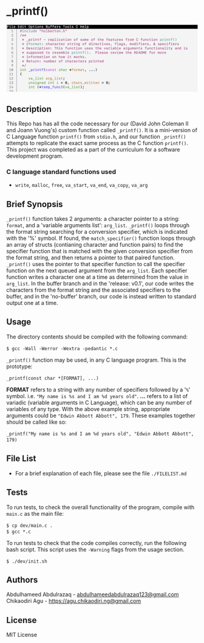 # _printf()

<img src="https://raw.githubusercontent.com/johncoleman83/printf/master/screen-shot-printf.png" alt="screen shot of custom printf function">

## Description

This Repo has has all the code necessary for our (David John Coleman II and
Joann Vuong's) custom function called ``_printf()``.  It is a mini-version of C
Language function ``printf()`` from ``stdio.h``, and our function ``_printf()``
attempts to replicate the exact same process as the C function ``printf()``.
This project was completed as a part of the curriculum for a software development program.

### C language standard functions used

* ``write``, ``malloc``, ``free``, ``va_start``, ``va_end``, ``va_copy``,
``va_arg``

## Brief Synopsis

``_printf()`` function takes 2 arguments: a character pointer to a string:
``format``, and a 'variable arguments list': ``arg_list``.  ``_printf()`` loops
through the format string searching for a conversion specifier, which is
indicated with the '%' symbol.  If found, the ``match_specifier()`` function
loops through an array of structs (contianing character and function pairs) to
find the specifier function that is matched with the given conversion specifier
from the format string, and then returns a pointer to that paired function.
``_printf()`` uses the pointer to that specifier function to call the specifier
function on the next queued argument from the ``arg_list``.  Each specifier
function writes a character one at a time as determined from the value in
``arg_list``. In the buffer branch and in the 'release: v0.1', our code writes
the characters from the format string and the associated specifiers to the
buffer, and in the 'no-buffer' branch, our code is instead written to standard
output one at a time.

## Usage

The directory contents should be compiled with the following command:

```
$ gcc -Wall -Werror -Wextra -pedantic *.c
```

`_printf()` function may be used, in any C language program.  This is the
prototype:

```
_printf(const char *[FORMAT], ...)
```

__FORMAT__ refers to a string with any number of specifiers followed by a '`%`'
symbol.  i.e. `"My name is %s and I am %d years old"`.  __...__ refers to a
list of variadic (variable arguments in C Language), which can be any number of
variables of any type.  With the above example string, appropriate arguments
could be `"Edwin Abbott Abbott", 179`.  These examples together should be called
like so:

```
_printf("My name is %s and I am %d years old", "Edwin Abbott Abbott", 179)
```

## File List

* For a brief explanation of each file, please see the file `./FILELIST.md`

## Tests

To run tests, to check the overall functionality of the program, compile
with `main.c` as the main file:

```
$ cp dev/main.c .
$ gcc *.c
```

To run tests to check that the code compiles correctly, run the following bash
script.  This script uses the `-Warning` flags from the usage section.

```
$ ./dev/init.sh
```

## Authors

Abdulhameed Abdulrazaq - abdulhameedabdulrazaq123@gmail.com
Chikaodiri Agu - https://agu.chikaodiri.ng@gmail.com

## License

MIT License
